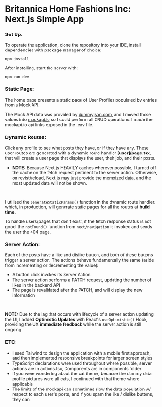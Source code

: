 <h1>Britannica Home Fashions Inc: Next.js Simple App</h1>

<h3>Set Up:</h3>

To operate the application, clone the repository into your IDE, install dependencies with package manager of choice:

```
npm install
```

After installing, start the server with:

```
npm run dev
```

<h3>Static Page:</h3>

The home page presents a static page of User Profiles populated by entries from a Mock API.

The Mock API data was provided by <a href='https://dummyjson.com/'>dummyjson.com</a>, and I moved those values into <a href='https://mockapi.io/'>mockapi.io</a> so I could perform all CRUD operations. I made the mockapi.io api links exposed in the .env file.

<h3>Dynamic Routes:</h3>

Click any profile to see what posts they have, or if they have any. These user routes are generated with a dynamic route handler <strong>[user]/page.tsx</strong>, that will create a user page that displays the user, their job, and their posts.

- <strong>NOTE:</strong> Because Next.js HEAVILY caches wherever possible, I turned off the cache on the fetch request pertinent to the server action. Otherwise, on revist/reload, Next.js may just provide the memoized data, and the most updated data will not be shown.

<br/>

I utilized the `generateStaticParams()` function in the dynamic route handler, which, in production, will generate static pages for all the routes at <strong>build time.</strong>

To handle users/pages that don't exist, if the fetch response status is not good, the `notFound()` function from `next/navigation` is invoked and sends the user the 404 page.

<h3>Server Action:</h3>
Each of the posts have a like and dislike button, and both of these buttons trigger a server action. The actions behave fundamentally the same (aside from incrementing or decrementing the value):

<br />

- A button click invokes its Server Action
- The server action performs a PATCH request, updating the number of likes in the backend API
- The page is revalidated after the PATCH, and will display the new information

<br />

<strong>NOTE:</strong> Due to the lag that occurs with lifecycle of a server action updating the UI, I added <strong>Optimistic Updates</strong> with React's `useOptimistic()` Hook, providing the UX <strong>immediate feedback</strong> while the server action is still ongoing

<h3>ETC:</h3>

- I used Tailwind to design the application with a mobile first approach, and then implemented responsive breakpoints for larger screen styles
- TypeScript declarations were used throughout where possible, server actions are in actions.tsx, Components are in components folder
- If you were wondering about the cat theme, because the dummy data profile pictures were all cats, I continued with that theme where applicable
- The limits of the mockapi can sometimes slow the data population w/ respect to each user's posts, and if you spam the like / dislike buttons, they can
